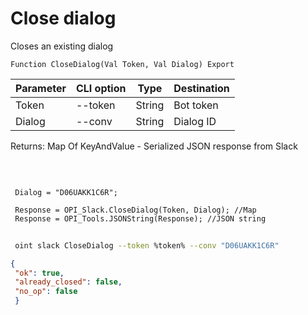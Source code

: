 ﻿---
sidebar_position: 2
---

# Close dialog
 Closes an existing dialog



`Function CloseDialog(Val Token, Val Dialog) Export`

 | Parameter | CLI option | Type | Destination |
 |-|-|-|-|
 | Token | --token | String | Bot token |
 | Dialog | --conv | String | Dialog ID |

 
 Returns: Map Of KeyAndValue - Serialized JSON response from Slack

<br/>




```bsl title="Code example"
 
 Dialog = "D06UAKK1C6R";
 
 Response = OPI_Slack.CloseDialog(Token, Dialog); //Map
 Response = OPI_Tools.JSONString(Response); //JSON string
```
	


```sh title="CLI command example"
 
 oint slack CloseDialog --token %token% --conv "D06UAKK1C6R"

```

```json title="Result"
{
 "ok": true,
 "already_closed": false,
 "no_op": false
 }
```
